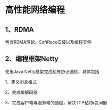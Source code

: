 # 高性能网络编程

## 1、RDMA

包含RDMA理论、SoftRoce安装以及编程实例


## 2、编程框架Netty

使用Java Netty框架完成私有协议通信，具体包括

1、定义消息格式

2、完成编解码器

3、完成客户端与服务端的通信，解决TCP粘/拆包问题

